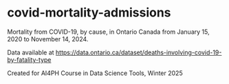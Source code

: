 # covid-mortality-admissions
 Mortality from COVID-19, by cause, in Ontario Canada from January 15, 2020 to November 14, 2024. 
 
 Data available at https://data.ontario.ca/dataset/deaths-involving-covid-19-by-fatality-type 
 
 Created for AI4PH Course in Data Science Tools, Winter 2025
